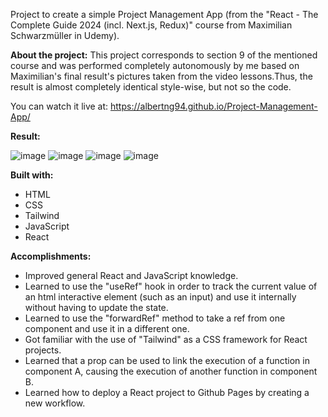 Project to create a simple Project Management App (from the "React - The Complete Guide 2024 (incl. Next.js, Redux)" course from Maximilian Schwarzmüller in Udemy).

**About the project:** This project corresponds to section 9 of the mentioned course and was performed completely autonomously by me based on Maximilian's final result's pictures taken from the video lessons.Thus, the result is almost completely identical style-wise, but not so the code.

You can watch it live at: https://albertng94.github.io/Project-Management-App/

**Result:**

![image](https://github.com/albertng94/Project-Management-App/assets/120219974/85df3b5f-642f-4b1b-9c67-e4c9b5794629)
![image](https://github.com/albertng94/Project-Management-App/assets/120219974/efb81199-c0b4-451a-8029-de0d5ffd4d2d)
![image](https://github.com/albertng94/Project-Management-App/assets/120219974/89280892-5d30-4a54-8edd-b7041c347446)
![image](https://github.com/albertng94/Project-Management-App/assets/120219974/58550ad8-1b59-41c1-8195-826310f05a8d)

**Built with:**
- HTML
- CSS
- Tailwind
- JavaScript
- React

**Accomplishments:**
- Improved general React and JavaScript knowledge.
- Learned to use the "useRef" hook in order to track the current value of an html interactive element (such as an input) and use it internally without having to update the state.
- Learned to use the "forwardRef" method to take a ref from one component and use it in a different one.
- Got familiar with the use of "Tailwind" as a CSS framework for React projects.
- Learned that a prop can be used to link the execution of a function in component A, causing the execution of another function in component B.
- Learned how to deploy a React project to Github Pages by creating a new workflow.



